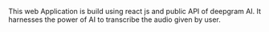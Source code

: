 This web Application is build using react js and public API of deepgram AI. It harnesses the power of AI to transcribe the audio given by user.
